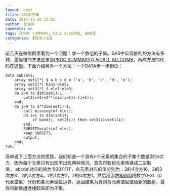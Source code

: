 ```yaml
---
layout: post
title: SAS求子集
date: 2017-11-26 23:01
author: 曾宪华
comments: no
tags: [PROC SUMMARY, CALL ALLCOMB, BAND]
categories: [程序人生]
---
```

<p>前几天在微信群里看到一个问题：求一个数组的子集。SAS中实现排列的方法有多种，最易懂的方法应该是<a href="http://support.sas.com/documentation/cdl/en/proc/65145/HTML/default/viewer.htm#p1nq9wozc7uw3hn1uni965howprl.htm" target="_blank"><span style="text-decoration: none;">PROC SUMMARY</span></a>以及<a href="http://support.sas.com/documentation/cdl/en/lefunctionsref/63354/HTML/default/viewer.htm#p0yx35py6pk47nn1vyrczffzrw25.htm" target="_blank"><span style="text-decoration: none;">CALL ALLCOMB</span></a>，两种方法的代码在<a href="https://stackoverflow.com/questions/29340151/generate-all-unique-permutations-of-an-array-in-sas" target="_blank"><span style="text-decoration: none;">这里</span></a>。下面介绍另外一个方法：一个DATA步一步到位：</p>
<pre><code>data subsets;
    array set1[*] $ a b c d e ('a', 'b', 'c', 'd', 'e');
    array set2[*] bin1-bin5;
    array set3[*] $ ele1-ele5;
    do i=0 to dim(set1)-1;
        set2(i+1)=2**(dim(set1)-(i+1));
    end;
    do j=0 to 2**dim(set1)-1;
        call missing(of ele:);
        do i=1 to dim(set1);
            if band(j, set2(i)) then set3(i)=set1(i);
        end;
        SUBSETS=cats(of ele:);
        keep SUBSETS;
        output;
    end;
run;
</code></pre>
简单说下上面方法的思路，我们知道一个具有n个元素的集合的子集个数是2的n次方，因为每个元素只有出现不出现两种情况。首先将数组元素转换成二进制值，‘abcde’对应的值为‘00011111’，各元素对应的值分别为：2的4次方16，2的3次方8，2的2次方4，2的1次方2，2的0次方1。然后用函数<a href="http://support.sas.com/documentation/cdl/en/lrdict/64316/HTML/default/viewer.htm#a000245865.htm" target="_blank"><span style="text-decoration: none;">BAND</span></a>将数字0-31（0代表空集）分别和各元素做位运算，返回结果为真则将元素值赋值给新的数组，最后将新数组连接起来即为子集。